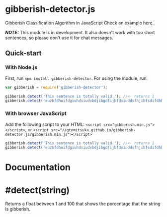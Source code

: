 # gibberish-detector.js
Gibberish Classification Algorithm in JavaScript
Check an example [here](https://gtomitsuka.github.io/gibberish-detector.js).

***NOTE:*** This module is in development. It also doesn't work with too short sentences, so please don't use it for chat messages.

## Quick-start

### With Node.js

First, run `npm install gibberish-detector`.
For using the module, run:

``` javascript
var gibberish = require('gibberish-detector');

gibberish.detect('This sentence is totally valid.'); //<- returns 1
gibberish.detect('euzbfdhuifdgiuhdsiudvbdjibgdfijbfdsiuddsfhjibfsdifdhbfd'); //<- returns 70.3127178591856
```

### With browser JavaScript

Add the following script to your HTML: `<script src="gibberish.min.js"></script>`, or `<script src="//gtomitsuka.github.io/gibberish-detector.js/gibberish.min.js"></script>`

``` javascript
gibberish.detect('This sentence is totally valid.'); //<- returns 1
gibberish.detect('euzbfdhuifdgiuhdsiudvbdjibgdfijbfdsiuddsfhjibfsdifdhbfd'); //<- returns 70.3127178591856
```

# Documentation

# #detect(string)
Returns a float between 1 and 100 that shows the porcentage that the string is gibberish.
